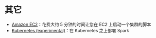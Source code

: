 # 其它

*   [Amazon EC2](https://github.com/amplab/spark-ec2)：花费大约 5 分钟的时间让您在 EC2 上启动一个集群的脚本
*   [Kubernetes (experimental)](https://github.com/apache-spark-on-k8s/spark)：在 Kubernetes 之上部署 Spark